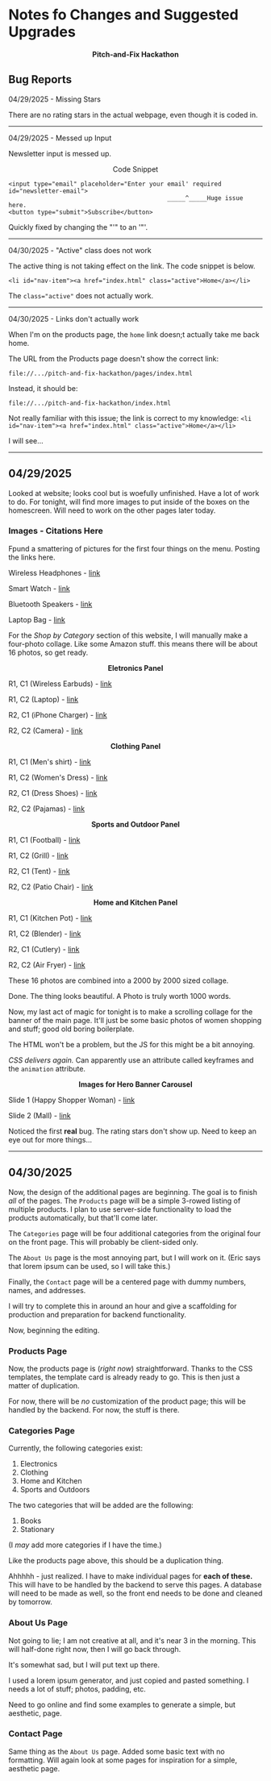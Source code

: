 # Notes fo Changes and Suggested Upgrades

**<center>Pitch-and-Fix Hackathon</center>**

## Bug Reports

04/29/2025 - Missing Stars

There are no rating stars in the actual webpage, even though it is coded in. 

<hr>

04/29/2025 - Messed up Input

Newsletter input is messed up. 

<center>Code Snippet</center>

```
<input type="email" placeholder="Enter your email' required id="newsletter-email">
                                            _____^_____Huge issue here. 
<button type="submit">Subscribe</button>

```

Quickly fixed by changing the "'" to an '"'. 

<hr>

04/30/2025 - "Active" class does not work

The active thing is not taking effect on the link. 
The code snippet is below.

```
<li id="nav-item"><a href="index.html" class="active">Home</a></li>

```

The `class="active"` does not actually work.

<hr>

04/30/2025 - Links don't actually work

When I'm on the products page, the `home` link doesn;t actually take me back home. 

The URL from the Products page doesn't show the correct link:

```
file://.../pitch-and-fix-hackathon/pages/index.html

```

Instead, it should be:

```
file://.../pitch-and-fix-hackathon/index.html

```

Not really familiar with this issue; the link is correct to my knowledge: `<li id="nav-item"><a href="index.html" class="active">Home</a></li>`

I will see...

<hr>



## 04/29/2025

Looked at website; looks cool but is woefully unfinished.
Have a lot of work to do.
For tonight, will find more images to put inside of the boxes on the homescreen. 
Will need to work on the other pages later today. 

### Images - Citations Here

Fpund a smattering of pictures for the first four things on the menu. 
Posting the links here. 

Wireless Headphones - [link](https://www.google.com/url?sa=i&url=https%3A%2F%2Funsplash.com%2Fs%2Fphotos%2Fheadphones&psig=AOvVaw1rlf08HMMkgtznTE95WMc0&ust=1745988832082000&source=images&cd=vfe&opi=89978449&ved=0CBcQjhxqFwoTCLj54cu5_IwDFQAAAAAdAAAAABAE)

Smart Watch - [link](https://www.google.com/url?sa=i&url=https%3A%2F%2Fwww.istockphoto.com%2Fphotos%2Fsmartwatch&psig=AOvVaw057ozWlLMIAi_PfDjNk-L7&ust=1745988916552000&source=images&cd=vfe&opi=89978449&ved=0CBcQjhxqFwoTCLDO39q5_IwDFQAAAAAdAAAAABAE)

Bluetooth Speakers - [link](https://www.google.com/url?sa=i&url=https%3A%2F%2Fwww.istockphoto.com%2Fphotos%2Fbluetooth-speaker&psig=AOvVaw0X452jk9oHvB8kHjjVdK1b&ust=1745988936815000&source=images&cd=vfe&opi=89978449&ved=0CBcQjhxqFwoTCNDtqey5_IwDFQAAAAAdAAAAABAE)

Laptop Bag - [link](https://www.google.com/url?sa=i&url=https%3A%2F%2Fpixabay.com%2Fimages%2Fsearch%2Flaptop%2520bag%2F&psig=AOvVaw0aEVnIVjk7vsRJLrZETVxb&ust=1745988969154000&source=images&cd=vfe&opi=89978449&ved=0CBcQjhxqFwoTCKiB5fi5_IwDFQAAAAAdAAAAABAb)

For the *Shop by Category* section of this website, I will manually make a four-photo collage. 
Like some Amazon stuff. 
this means there will be about 16 photos, so get ready. 

**<center>Eletronics Panel</center>**

R1, C1 (Wireless Earbuds) - [link](https://www.google.com/url?sa=i&url=https%3A%2F%2Fwww.istockphoto.com%2Fphotos%2Fwireless-headphones-cutout&psig=AOvVaw1rlf08HMMkgtznTE95WMc0&ust=1745988832082000&source=images&cd=vfe&opi=89978449&ved=0CBcQjhxqFwoTCPiXvce7_IwDFQAAAAAdAAAAABAE)

R1, C2 (Laptop) - [link](https://www.google.com/url?sa=i&url=https%3A%2F%2Fwww.pexels.com%2Fsearch%2Flaptop%2F&psig=AOvVaw37MUgEnNv75_H63PpTmhpR&ust=1745989364060000&source=images&cd=vfe&opi=89978449&ved=0CBcQjhxqFwoTCJixp8-7_IwDFQAAAAAdAAAAABAE)

R2, C1 (iPhone Charger) - [link](https://www.google.com/url?sa=i&url=https%3A%2F%2Fwww.istockphoto.com%2Fphotos%2Fiphone-charger&psig=AOvVaw2EtHfoo9ju_0dU7rgh8LfV&ust=1745989389642000&source=images&cd=vfe&opi=89978449&ved=0CBcQjhxqFwoTCIjXm9S7_IwDFQAAAAAdAAAAABAh)

R2, C2 (Camera) - [link](https://www.google.com/url?sa=i&url=https%3A%2F%2Funsplash.com%2Fs%2Fphotos%2Fcamera&psig=AOvVaw0cbOLdPfhci3vqB-UI3vYl&ust=1745989498651000&source=images&cd=vfe&opi=89978449&ved=0CBcQjhxqFwoTCJDen_K7_IwDFQAAAAAdAAAAABAE)

**<center>Clothing Panel</center>**

R1, C1 (Men's shirt) - [link](https://www.google.com/url?sa=i&url=https%3A%2F%2Fwww.vecteezy.com%2Ffree-photos%2Fdress-shirt&psig=AOvVaw0pblKpiY-8FxnDSXEZrPkw&ust=1745989565278000&source=images&cd=vfe&opi=89978449&ved=0CBcQjhxqFwoTCICDzJy8_IwDFQAAAAAdAAAAABAE)

R1, C2 (Women's Dress) - [link](https://www.google.com/url?sa=i&url=https%3A%2F%2Funsplash.com%2Fs%2Fphotos%2Fdress&psig=AOvVaw0SOkoYwTLZrv4UbG8qsHHL&ust=1745989604172000&source=images&cd=vfe&opi=89978449&ved=0CBcQjhxqFwoTCKjb77i8_IwDFQAAAAAdAAAAABAE)

R2, C1 (Dress Shoes) - [link](https://www.google.com/url?sa=i&url=https%3A%2F%2Fwww.istockphoto.com%2Fphotos%2Fdress-shoe&psig=AOvVaw2euZfWL3n6OG2q95lNlBax&ust=1745989675918000&source=images&cd=vfe&opi=89978449&ved=0CBcQjhxqFwoTCMj0x8a8_IwDFQAAAAAdAAAAABAI)

R2, C2 (Pajamas) - [link](https://www.google.com/url?sa=i&url=https%3A%2F%2Fwww.vecteezy.com%2Ffree-photos%2Fpyjamas&psig=AOvVaw3J6SyeGJrlac5TGa3rc8rV&ust=1745989714687000&source=images&cd=vfe&opi=89978449&ved=0CBcQjhxqFwoTCLjWgdi8_IwDFQAAAAAdAAAAABAE)

**<center>Sports and Outdoor Panel</center>**

R1, C1 (Football) - [link](https://www.google.com/url?sa=i&url=https%3A%2F%2Fdepositphotos.com%2Fphotos%2Ffootball.html&psig=AOvVaw1ZpWLUnVevB1oS2V-ylok4&ust=1745990204135000&source=images&cd=vfe&opi=89978449&ved=0CBcQjhxqFwoTCPC9qcq-_IwDFQAAAAAdAAAAABAE)

R1, C2 (Grill) - [link](https://www.google.com/url?sa=i&url=https%3A%2F%2Ffree3d.com%2F3d-model%2Fkamado-style-bbq-grill-closed-3829.html&psig=AOvVaw1QyjmFzJ7neT8Bsi8xeVUX&ust=1745990250190000&source=images&cd=vfe&opi=89978449&ved=0CBcQjhxqFwoTCKjZwt2-_IwDFQAAAAAdAAAAABAE)

R2, C1 (Tent) - [link](https://www.google.com/url?sa=i&url=https%3A%2F%2Ffree3d.com%2F3d-model%2Fcamping-tent-8814.html&psig=AOvVaw1eTrfa5A1rmQsrFFpyq3Dp&ust=1745990294075000&source=images&cd=vfe&opi=89978449&ved=0CBcQjhxqFwoTCIiYzeu-_IwDFQAAAAAdAAAAABAV)

R2, C2 (Patio Chair) - [link](https://www.google.com/url?sa=i&url=https%3A%2F%2Fwww.freepik.com%2Ffree-photos-vectors%2Foutdoor-chair&psig=AOvVaw0Oy7nqvnwsiqWfOS7qgwJR&ust=1745990355380000&source=images&cd=vfe&opi=89978449&ved=0CBcQjhxqFwoTCNCBxom__IwDFQAAAAAdAAAAABAE)

**<center>Home and Kitchen Panel</center>**

R1, C1 (Kitchen Pot) - [link](https://www.google.com/url?sa=i&url=https%3A%2F%2Fwww.istockphoto.com%2Fphotos%2Fcooking-pot-on-white&psig=AOvVaw0bTUWZoqHgQh8mA4i2ZaNr&ust=1745990050337000&source=images&cd=vfe&opi=89978449&ved=0CBcQjhxqFwoTCIjk5vm9_IwDFQAAAAAdAAAAABAE)

R1, C2 (Blender) - [link](https://www.google.com/url?sa=i&url=https%3A%2F%2Fwww.istockphoto.com%2Fphotos%2Fblender&psig=AOvVaw2LAsECPIp-_54CYFzoRN_u&ust=1745990096826000&source=images&cd=vfe&opi=89978449&ved=0CBcQjhxqFwoTCJjDz42-_IwDFQAAAAAdAAAAABAE)

R2, C1 (Cutlery) - [link](https://www.google.com/url?sa=i&url=https%3A%2F%2Funsplash.com%2Fs%2Fphotos%2Fcutlery&psig=AOvVaw1s-Ai_248l1ZKDoDtvQt4c&ust=1745990128198000&source=images&cd=vfe&opi=89978449&ved=0CBcQjhxqFwoTCMjKwZ2-_IwDFQAAAAAdAAAAABAE)

R2, C2 (Air Fryer) - [link](https://www.google.com/url?sa=i&url=https%3A%2F%2Fwww.istockphoto.com%2Fphotos%2Fair-fryer&psig=AOvVaw3ka0U5lKtHQc2FYyvEVTKT&ust=1745990164739000&source=images&cd=vfe&opi=89978449&ved=0CBcQjhxqFwoTCMjwlrW-_IwDFQAAAAAdAAAAABAE)


These 16 photos are combined into a 2000 by 2000 sized collage. 

Done. 
The thing looks beautiful.
A Photo is truly worth 1000 words. 

Now, my last act of magic for tonight is to make a scrolling collage for the banner of the main page. 
It'll just be some basic photos of women shopping and stuff; good old boring boilerplate. 

The HTML won't be a problem, but the JS for this might be a bit annoying. 

*CSS delivers again.*
Can apparently use an attribute called keyframes and the `animation` attribute.

**<center>Images for Hero Banner Carousel</center>**

Slide 1 (Happy Shopper Woman) - [link](https://www.google.com/url?sa=i&url=https%3A%2F%2Fdissolve.com%2Fstock-photo%2FPortrait-laughing-woman-shopping-bags-coffee-royalty-free-image%2F101-D2115-221-666&psig=AOvVaw2Mk71JYWt1nes71Yc6351T&ust=1745993558543000&source=images&cd=vfe&opi=89978449&ved=0CBcQjhxqFwoTCMCdooHL_IwDFQAAAAAdAAAAABAU)

Slide 2 (Mall) - [link](https://www.google.com/url?sa=i&url=https%3A%2F%2Fstock.adobe.com%2Fcategory%2Fshopping-malls%2F101&psig=AOvVaw2xAiapIDb5FYODXE67xGxx&ust=1745993621842000&source=images&cd=vfe&opi=89978449&ved=0CBcQjhxqFwoTCMD9jLzS_IwDFQAAAAAdAAAAABAE)

Noticed the first **real** bug.
The rating stars don't show up. 
Need to keep an eye out for more things...

<hr>

## 04/30/2025

Now, the design of the additional pages are beginning. The goal is to finish *all* of the pages. 
The `Products` page will be a simple 3-rowed listing of multiple products. 
I plan to use server-side functionality to load the products automatically, but that'll come later.

The `Categories` page will be four additional categories from the original four on the front page.
This will probably be client-sided only. 

The `About Us` page is the most annoying part, but I will work on it. 
(Eric says that lorem ipsum can be used, so I will take this.)

Finally, the `Contact` page will be a centered page with dummy numbers, names, and addresses. 

I will try to complete this in around an hour and give a scaffolding for production and preparation for backend functionality. 

Now, beginning the editing. 

### Products Page

Now, the products page is (*right now*) straightforward. 
Thanks to the CSS templates, the template card is already ready to go. 
This is then just a matter of duplication. 

For now, there will be *no* customization of the product page; this will be handled by the backend.
For now, the stuff is there.

### Categories Page

Currently, the following categories exist:

1. Electronics
2. Clothing
3. Home and Kitchen
4. Sports and Outdoors

The two categories that will be added are the following:

1. Books
2. Stationary

(I *may* add more categories if I have the time.)

Like the products page above, this should be a duplication thing. 

Ahhhhh - just realized. 
I have to make individual pages for **each of these.**
This will have to be handled by the backend to serve this pages. 
A database will need to be made as well, so the front end needs to be done and cleaned by tomorrow.

### About Us Page

Not going to lie; I am not creative at all, and it's near 3 in the morning. 
This will half-done right now, then I will go back through. 

It's somewhat sad, but I will put text up there.

I used a lorem ipsum generator, and just copied and pasted something. 
I needs a lot of stuff; photos, padding, etc.

Need to go online and find some examples to generate a simple, but aesthetic, page.

### Contact Page

Same thing as the `About Us` page.
Added some basic text with no formatting. 
Will again look at some pages for inspiration for a simple, aesthetic page. 



